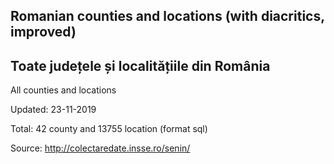 ## Romanian counties and locations (with diacritics, improved)
## Toate județele și localitățiile din România
All counties and locations

Updated: 23-11-2019

Total: 42 county and 13755 location (format sql)

Source:
http://colectaredate.insse.ro/senin/
